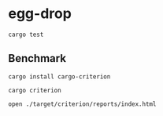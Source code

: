 # egg-drop

```shell
cargo test
```

## Benchmark

```shell
cargo install cargo-criterion
```

```shell
cargo criterion
```

```shell
open ./target/criterion/reports/index.html
```
